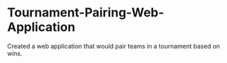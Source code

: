 # Tournament-Pairing-Web-Application
Created a web application that would pair teams in a tournament based on wins.

